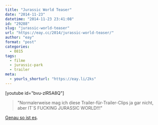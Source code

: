 ```yaml
---
title: "Jurassic World Teaser"
date: "2014-11-23"
datetime: "2014-11-23 23:41:08"
id: "29288"
slug: "jurassic-world-teaser"
url: "https://eay.cc/2014/jurassic-world-teaser/"
author: "eay"
format: "post"
categories:
  - 0815
tags:
  - filme
  - jurassic-park
  - trailer
meta:
  - yourls_shorturl: "https://eay.li/2ks"
---
```


\[youtube id="bvu-zlR5A8Q"\]

> "Normalerweise mag ich diese Trailer-für-Trailer-Clips ja gar nicht, aber IT´S FUCKING JURASSIC WORLD!!!"

[Genau so ist es](http://www.pewpewpew.de/2014/11/23/jurassic-world-teaser-clip/).
